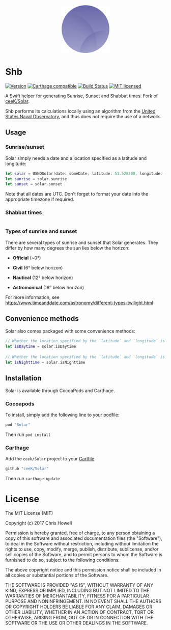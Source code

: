 <div align="center">
<img src="./solar-logo.png" />
</div>

# Shb

[![Version](https://img.shields.io/cocoapods/v/Solar.svg?style=flat)](http://cocoapods.org/pods/Solar) [![Carthage compatible](https://img.shields.io/badge/Carthage-compatible-4BC51D.svg?style=flat)](https://github.com/Carthage/Carthage) [![Build Status](https://travis-ci.org/ceeK/Solar.svg?branch=master)](https://travis-ci.org/ceeK/Solar)
 [![MIT licensed](https://img.shields.io/badge/license-MIT-blue.svg)](https://raw.githubusercontent.com/hyperium/hyper/master/LICENSE)

A Swift helper for generating Sunrise, Sunset and Shabbat times. Fork of [ceeK/Solar](https://github.com/ceeK/Solar). 

Shb performs its calculations locally using an algorithm from the [United States Naval Observatory](http://williams.best.vwh.net/sunrise_sunset_algorithm.htm), and thus does not require the use of a network.

## Usage

### Sunrise/sunset

Solar simply needs a date and a location specified as a latitude and longitude:

```swift
let solar = USNOSolar(date: someDate, latitude: 51.528308, longitude: -0.1340267)
let sunrise = solar.sunrise
let sunset = solar.sunset
```

Note that all dates are UTC. Don't forget to format your date into the appropriate timezone if required.

### Shabbat times

```swift

```

### Types of sunrise and sunset

There are several types of sunrise and sunset that Solar generates. They differ by how many degrees the sun lies below the horizon:

- **Official** (~0°)

- **Civil** (6° below horizon)

- **Nautical** (12° below horizon)

- **Astromonical** (18° below horizon)

For more information, see https://www.timeanddate.com/astronomy/different-types-twilight.html

## Convenience methods

Solar also comes packaged with some convenience methods:

```swift
// Whether the location specified by the `latitude` and `longitude` is in daytime on `date`
let isDaytime = solar.isDaytime

// Whether the location specified by the `latitude` and `longitude` is in nighttime on `date`
let isNighttime = solar.isNighttime
```

## Installation

Solar is available through CocoaPods and Carthage. 

### Cocoapods

To install, simply add the following line to your podfile:

```ruby
pod "Solar"
```

Then run `pod install`

### Carthage

Add the `ceek/Solar` project to your [Cartfile](https://github.com/Carthage/Carthage/blob/master/Documentation/Artifacts.md#cartfile)

```ruby
github "ceeK/Solar"
```

Then run `carthage update`

# License 

The MIT License (MIT)

Copyright (c) 2017 Chris Howell

Permission is hereby granted, free of charge, to any person obtaining a copy
of this software and associated documentation files (the "Software"), to deal
in the Software without restriction, including without limitation the rights
to use, copy, modify, merge, publish, distribute, sublicense, and/or sell
copies of the Software, and to permit persons to whom the Software is
furnished to do so, subject to the following conditions:

The above copyright notice and this permission notice shall be included in all
copies or substantial portions of the Software.

THE SOFTWARE IS PROVIDED "AS IS", WITHOUT WARRANTY OF ANY KIND, EXPRESS OR
IMPLIED, INCLUDING BUT NOT LIMITED TO THE WARRANTIES OF MERCHANTABILITY,
FITNESS FOR A PARTICULAR PURPOSE AND NONINFRINGEMENT. IN NO EVENT SHALL THE
AUTHORS OR COPYRIGHT HOLDERS BE LIABLE FOR ANY CLAIM, DAMAGES OR OTHER
LIABILITY, WHETHER IN AN ACTION OF CONTRACT, TORT OR OTHERWISE, ARISING FROM,
OUT OF OR IN CONNECTION WITH THE SOFTWARE OR THE USE OR OTHER DEALINGS IN THE
SOFTWARE.
